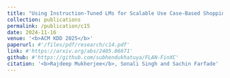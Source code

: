 ```yaml
---
title: "Using Instruction-Tuned LMs for Scalable Use Case-Based Shopping - Where Customers Meet Their Needs"
collection: publications
permalink: /publication/c15
date: 2024-11-16
venue: '<b>ACM KDD 2025</b>'
paperurl: #'/files/pdf/research/c14.pdf'
link: #'https://arxiv.org/abs/2405.06671'
github: #'https://github.com/subhendukhatuya/FLAN-FinXC'
citation: '<b>Rajdeep Mukherjee</b>, Sonali Singh and Sachin Farfade'
---
```


<!-- [Paper](/files/pdf/research/c14.pdf){: .btn--research} [Code](https://github.com/subhendukhatuya/FLAN-FinXC){: .btn--research} [Citation](https://aclanthology.org/2024.naacl-long.410/){: .btn--research} -->

<!-- [Poster](/files/pdf/research/ECTSum_EMNLP2022_Poster.pdf){: .btn--research} [Slides](https://docs.google.com/presentation/d/e/2PACX-1vTGUke-pXTT9MtbVOJCuO_A7Lnaeex7LBkLAY6uxPVEGZ5l6mqvHkENADlPd9lMHXCkZCQMQSgZJFpN/pub?start=true&loop=false&delayms=3000){: .btn--research} [Video](https://drive.google.com/file/d/1DW2i2ApgiE6V7ViiayX5zdJSRXdAEbsy/view?usp=sharing){: .btn--research} -->
